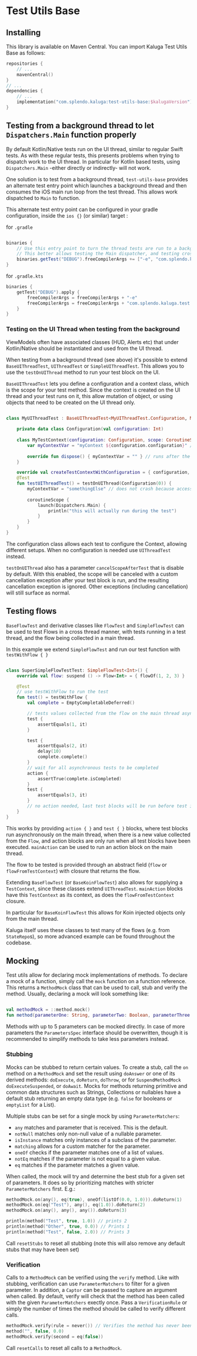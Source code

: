 # Test Utils Base

## Installing
This library is available on Maven Central. You can import Kaluga Test Utils Base as follows:

```kotlin
repositories {
    // ...
    mavenCentral()
}
// ...
dependencies {
    // ...
    implementation("com.splendo.kaluga:test-utils-base:$kalugaVersion")
}
```

## Testing from a background thread to let `Dispatchers.Main` function properly

By default Kotlin/Native tests run on the UI thread, similar to regular Swift tests.
As with these regular tests, this presents problems when trying to dispatch work to the UI thread.
In particular for Kotlin based tests, using `Dispatchers.Main` -either directly or indirectly- will not work.

One solution is to test from a background thread, `test-utils-base` provides an alternate test entry point which launches a background thread and then consumes the iOS main run loop from the test thread. This allows work dispatched to `Main` to function.

This alternate test entry point can be configured in your gradle configuration, inside the `ios {}` (or similar) target :

for `.gradle`
```groovy

binaries {
    // Use this entry point to turn the thread tests are run to a background thread instead of the main thread
    // This better allows testing the Main dispatcher, and testing cross thread access
    binaries.getTest("DEBUG").freeCompilerArgs += ["-e", "com.splendo.kaluga.test.base.mainBackground"]
}
```
for `.gradle.kts`

```kotlin
binaries {
    getTest("DEBUG").apply {
        freeCompilerArgs = freeCompilerArgs + "-e"
        freeCompilerArgs = freeCompilerArgs + "com.splendo.kaluga.test.base.mainBackground"
    }
}
```

### Testing on the UI Thread when testing from the background

ViewModels often have associated classes (HUD, Alerts etc) that under Kotlin/Native should be instantiated and used from the UI thread.

When testing from a background thread (see above) it's possible to extend `BaseUIThreadTest`, `UIThreadTest` or `SimpleUIThreadTest`.
This allows you to use the `testOnUIThread` method to run your test block on the UI.

`BaseUIThreadTest` lets you define a configuration and a context class, which is the scope for your test method. 
Since the context is created on the UI thread and your test runs on it, this allow mutation of object, or using objects that need to be created on the UI thread only.

```kotlin

class MyUIThreadTest : BaseUIThreadTest<MyUIThreadTest.Configuration, MyUIThreadTest.MyTestContext>() {
    
    private data class Configuration(val configuration: Int)
    
    class MyTestContext(configuration: Configuration, scope: CoroutineScope) : TestContext {
        var myContextVar = "myContext ${configuration.configuration}" // created in UI thread
        
        override fun dispose() { myContextVar = "" } // runs after the test block is run
    }

    override val createTestContextWithConfiguration = { configuration, scope -> MyTestContext(configuration, scope) }
    @Test
    fun testUIThreadTest() = testOnUIThread(Configuration(0)) {
        myContextVar = "somethingElse" // does not crash because access is also from the UI thread
        
        coroutineScope {
            launch(Dispatchers.Main) {
                println("this will actually run during the test")
            }
        }
    }
}
```

The configuration class allows each test to configure the Context, allowing different setups. When no configuration is needed use `UIThreadTest` instead. 

`testOnUIThread` also has a parameter `cancelScopeAfterTest` that is disable by default. 
With this enabled, the scope will be canceled with a custom cancellation exception after your test block is run, and the resulting cancellation exception is ignored. 
Other exceptions (including cancellation) will still surface as normal.

## Testing flows

`BaseFlowTest` and derivative classes like `FlowTest` and `SimpleFlowTest` can be used to test Flows in a cross thread manner, with tests running in a test thread, and the flow being collected in a main thread.

In this example we extend `SimpleFlowTest` and run our test function with `testWithFlow { }`

```kotlin

class SuperSimpleFlowTestTest: SimpleFlowTest<Int>() {
    override val flow: suspend () -> Flow<Int> = { flowOf(1, 2, 3) }

    @Test
    // use testWithFlow to run the test
    fun test() = testWithFlow {
        val complete = EmptyCompletableDeferred()

        // tests values collected from the flow on the main thread asynchronously
        test {
            assertEquals(1, it)
        }

        test {
            assertEquals(2, it)
            delay(10)
            complete.complete()
        }
        // wait for all asynchronous tests to be completed
        action {
            assertTrue(complete.isCompleted)
        }
        test {
            assertEquals(3, it)
        }
        // no action needed, last test blocks will be run before test is complete
    }
}
```

This works by providing `action { }` and `test { }` blocks, where test blocks run asynchronously on the main thread, when there is a new value collected from the `Flow`, and action blocks are only run when all test blocks have been executed. `mainAction` can be used to run an action block on the main thread.

The flow to be tested is provided through an abstract field (`flow` or `flowFromTestContext`) with closure that returns the flow. 

Extending `BaseFlowTest` (or `BaseKoinFlowTest`) also allows for supplying a `TestContext`, since these classes extend `UIThreadTest`. `mainAction` blocks have this `TestContext` as its context, as does the `flowFromTestContext` closure.

In particular for `BaseKoinFlowTest` this allows for Koin injected objects only from the main thread. 

Kaluga itself uses these classes to test many of the flows (e.g. from `StateRepo`s), so more advanced example can be found throughout the codebase.

## Mocking
Test utils allow for declaring mock implementations of methods. To declare a mock of a function, simply call the `mock` function on a function reference. This returns a `MethodMock` class that can be used to call, stub and verify the method.
Usually, declaring a mock will look something like:

```kotlin

val methodMock = ::method.mock()
fun method(parameterOne: String, parameterTwo: Boolean, parameterThree: Double): Int = methodMock.call(parameterOne, parameterTwo, parameterThree)
```

Methods with up to 5 parameters can be mocked directly. In case of more parameters the `ParametersSpec` interface should be overwritten, though it is recommended to simplify methods to take less parameters instead.

### Stubbing
Mocks can be stubbed to return certain values. To create a stub, call the `on` method on a `MethodMock` and set the result using `doAnswer` or one of its derived methods: `doExecute`, `doReturn`, `doThrow`, or for `SuspendMethodMock` `doExecuteSuspended`, or `doAwait`.
Mocks for methods returning primitive and common data structures such as Strings, Collections or nullables have a default stub returning an empty data type (e.g. `false` for booleans or `emptyList` for a List).

Multiple stubs can be set for a single mock by using `ParameterMatchers`:
* `any` matches and parameter that is received. This is the default.
* `notNull` matches only non-null value of a nullable parameter.
* `isInstance` matches only instances of a subclass of the parameter.
* `matching` allows for a custom matcher for the parameter.
* `oneOf` checks if the parameter matches one of a list of values.
* `notEq` matches if the parameter is not equal to a given value.
* `eq` matches if the parameter matches a given value.

When called, the mock will try and determine the best stub for a given set of parameters. It does so by prioritizing matches with stricter `ParameterMatchers` first. E.g.:

```kotlin
methodMock.on(any(), eq(true), oneOf(listOf(0.0, 1.0))).doReturn(1)
methodMock.on(eq("Test"), any(), eq(1.0)).doReturn(2)
methodMock.on(any(), any(), any()).doReturn(3)

println(method("Test", true, 1.0)) // prints 2
println(method("Other", true, 0.0)) // Prints 1
println(method("Test", false, 2.0)) // Prints 3
```

Call `resetStubs` to reset all stubbing (note this will also remove any default stubs that may have been set)

### Verification
Calls to a `MethodMock` can be verified using the `verify` method. Like with stubbing, verification can use `ParameterMatchers` to filter for a given parameter. In addition, a `Captor` can be passed to capture an argument when called.
By default, verify will check that the method has been called with the given `ParameterMatchers` exectly once. Pass a `VerificationRule` or simply the number of times the method should be called to verify different calls.

```kotlin
methodMock.verify(rule = never()) // Verifies the method has never been called
method("", false, 0.0)
methodMock.verify(second = eq(false))
```

Call `resetCalls` to reset all calls to a `MethodMock`.
